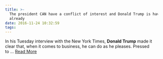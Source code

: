 ```yaml
---
title: >-
  The president CAN have a conflict of interest and Donald Trump is having them
  already
date: 2016-11-24 10:32:59
tags:
---
```

In his Tuesday interview with the New York Times, <b>Donald Trump</b> made it clear that, when it comes to business, he can do as he pleases. Pressed to&nbsp;...
[Read More](http://www.dailykos.com/story/2016/11/23/1603397/-The-president-CAN-have-a-conflict-of-interest-and-Donald-Trump-is-having-them-already)